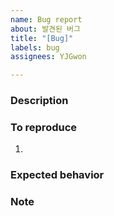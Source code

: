 ```yaml
---
name: Bug report
about: 발견된 버그
title: "[Bug]"
labels: bug
assignees: YJGwon

---
```


### Description

<!--버그에 대한 간략한 설명-->

### To reproduce

<!--버그 재현 방법-->

1.

### Expected behavior

<!--기대 동작-->

### Note

<!--추가로 덧붙일 내용-->
